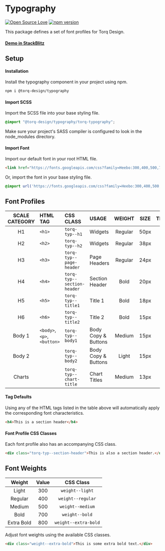 # Typography

[![Open Source Love](https://badges.frapsoft.com/os/mit/mit.svg?v=102)](https://github.com/ellerbrock/open-source-badge/)
[![npm version](https://badge.fury.io/js/%40torq-design%2Ftypography.svg)](https://badge.fury.io/js/%40torq-design%2Ftypography)

This package defines a set of font profiles for Torq Design.


#### [Demo in StackBlitz](https://stackblitz.com/edit/torq-typography-demo)


## Setup

#### Installation
Install the typography component in your project using npm.

```bash
npm i @torq-design/typography
```

#### Import SCSS

Import the SCSS file into your base styling file.

```css
@import "@torq-design/typography/torq-typography";
```

Make sure your project's SASS compiler is configured to look in the node_modules directory.

#### Import Font

Import our default font in your root HTML file.

```html
<link href="https://fonts.googleapis.com/css?family=Heebo:300,400,500,700,800" rel="stylesheet">
```

Or, import the font in your base styling file.

```css
@import url('https://fonts.googleapis.com/css?family=Heebo:300,400,500,700,800');
```

## Font Profiles
| SCALE CATEGORY | HTML TAG                    | CSS CLASS                    | USAGE               | WEIGHT  | SIZE | TRACKING | LINE HEIGHT |
| :------------: | :-------------------------  | :--------------------------  | :-----------------  | :-----: | :--: | :------: | :---------: |
| H1             | `<h1>`                      | `torq-typ--h1`               | Widgets             | Regular | 50px | Auto     | Auto        |
| H2             | `<h2>`                      | `torq-typ--h2`               | Widgets             | Regular | 38px | Auto     | Auto        |
| H3             | `<h3>`                      | `torq-typ--page-header`      | Page Headers        | Regular | 24px | 0        | 35px        |
| H4             | `<h4>`                      | `torq-typ--section-header`   | Section Header      | Bold    | 20px | Auto     | 29px        |
| H5             | `<h5>`                      | `torq-typ--title1`           | Title 1             | Bold    | 18px | Auto     | 27px        |
| H6             | `<h6>`                      | `torq-typ--title2`           | Title 2             | Bold    | 15px | Auto     | 26px        |
| Body 1         | `<body>`, `<p>`, `<button>` | `torq-typ--body1`            | Body Copy & Buttons | Medium  | 15px | 0        | 26px        |
| Body 2         |                             | `torq-typ--body2`            | Body Copy & Buttons | Light   | 15px | 0        | 26px        |
| Charts         |                             | `torq-typ--chart-title`      | Chart Titles        | Medium  | 13px | 0.13px   | 40px        |

#### Tag Defaults

Using any of the HTML tags listed in the table above will automatically apply the corresponding font characteristics.

```html
<h4>This is a section header</h4>
```

#### Font Profile CSS Classes

Each font profile also has an accompanying CSS class.

```html
<div class="torq-typ--section-header">This is also a section header.</div>
```


## Font Weights


| Weight     | Value | CSS Class             |
| :--------: | :---: | :-------------------: |
| Light      | 300   | `weight--light`       |
| Regular    | 400   | `weight--regular`     |
| Medium     | 500   | `weight--medium`      |
| Bold       | 700   | `weight--bold`        |
| Extra Bold | 800   | `weight--extra-bold`  |

Adjust font weights using the available CSS classes.

```html
<div class="weight--extra-bold">This is some extra bold text.</div>
```
